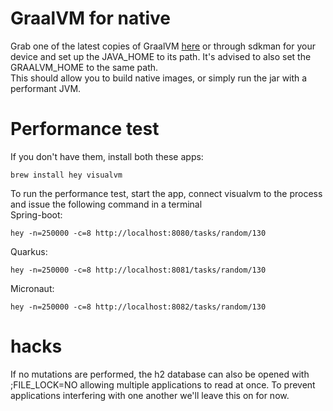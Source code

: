 # GraalVM for native
Grab one of the latest copies of GraalVM [here](https://www.graalvm.org) or through sdkman for your device and set up the JAVA_HOME to its path. It's advised to also set the GRAALVM_HOME to the same path.  
This should allow you to build native images, or simply run the jar with a performant JVM.

# Performance test
If you don't have them, install both these apps:
```shell script
brew install hey visualvm
```

To run the performance test, start the app, connect visualvm to the process and issue the following command in a terminal  
Spring-boot:
```shell script
hey -n=250000 -c=8 http://localhost:8080/tasks/random/130
```

Quarkus:
```shell script
hey -n=250000 -c=8 http://localhost:8081/tasks/random/130
```

Micronaut:
```shell script
hey -n=250000 -c=8 http://localhost:8082/tasks/random/130
```

# hacks
If no mutations are performed, the h2 database can also be opened with ;FILE_LOCK=NO allowing multiple applications to read at once. To prevent applications interfering with one another we'll leave this on for now.